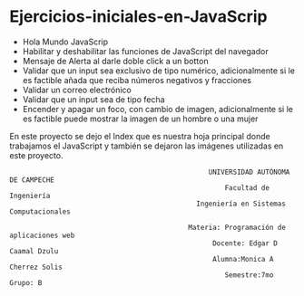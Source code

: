 # Ejercicios-iniciales-en-JavaScrip
- Hola Mundo JavaScrip 
- Habilitar y deshabilitar las funciones de JavaScript del navegador 
- Mensaje de Alerta al darle doble click a un botton 
- Validar que un input sea exclusivo de tipo numérico, adicionalmente si le es factible añada que reciba números negativos y fracciones 
- Validar un correo electrónico 
-  Validar que un input sea de tipo fecha 
- Encender y apagar un foco, con cambio de imagen, adicionalmente si le es factible puede mostrar la imagen de un hombre o una mujer 

En este proyecto se dejo el Index que es nuestra hoja principal donde trabajamos el JavaScript y también se dejaron las imágenes utilizadas en este proyecto.


                                                     UNIVERSIDAD AUTÓNOMA DE CAMPECHE
                                                         Facultad de Ingeniería
                                                  Ingeniería en Sistemas Computacionales
                                                  
                                                Materia: Programación de aplicaciones web
                                                      Docente: Edgar D Caamal Dzulu
                                                      Alumna:Monica A Cherrez Solis
                                                         Semestre:7mo Grupo: B
                                                         

